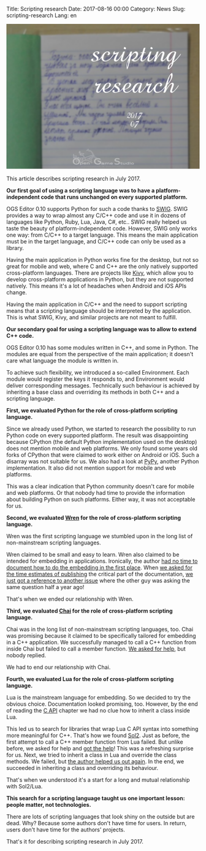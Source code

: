 Title: Scripting research
Date: 2017-08-16 00:00
Category: News
Slug: scripting-research
Lang: en

![Scripting research](images/2017-08-scripting-research.png)

This article describes scripting research in July 2017.

**Our first goal of using a scripting language was to have a platform-independent code that runs unchanged on every supported platform.**

OGS Editor 0.10 supports Python for such a code thanks to [SWIG](http://swig.org/). SWIG provides a way to wrap almost any C/C++ code and use it in dozens of languages like Python, Ruby, Lua, Java, C#, etc.. SWIG really helped us taste the beauty of platform-independent code. However, SWIG only works one way: from C/C++ to a target language. This means the main application must be in the target language, and C/C++ code can only be used as a library.

Having the main application in Python works fine for the desktop, but not so great for mobile and web, where C and C++ are the only natively supported cross-platform languages. There are projects like [Kivy](https://kivy.org), which allow you to develop cross-platform applications in Python, but they are not supported natively. This means it's a lot of headaches when Android and iOS APIs change.

Having the main application in C/C++ and the need to support scripting means that a scripting language should be interpreted by the application. This is what SWIG, Kivy, and similar projects are not meant to fulfill.

**Our secondary goal for using a scripting language was to allow to extend C++ code.**

OGS Editor 0.10 has some modules written in C++, and some in Python. The modules are equal from the perspective of the main application; it doesn't care what language the module is written in.

To achieve such flexibility, we introduced a so-called Environment. Each module would register the keys it responds to, and Environment would deliver corresponding messages. 
Technically such behaviour is achieved by inheriting a base class and overriding its methods in both C++ and a scripting language.

**First, we evaluated Python for the role of cross-platform scripting language.**

Since we already used Python, we started to research the possibility to run Python code on every supported platform. The result was disappointing because CPython (the default Python implementation used on the desktop) does not mention mobile and web platforms. We only found some years old forks of CPython that were claimed to work either on Android or iOS. Such a disarray was not suitable for us.
We also had a look at [PyPy](http://pypy.org), another Python implementation. It also did not mention support for mobile and web platforms.

This was a clear indication that Python community doesn't care for mobile and web platforms. Or that nobody had time to provide the information about building Python on such platforms. Either way, it was not acceptable for us.

**Second, we evaluated [Wren](http://wren.io) for the role of cross-platform scripting language.**

Wren was the first scripting language we stumbled upon in the long list of non-mainstream scripting languages.

Wren claimed to be small and easy to learn. Wren also claimed to be intended for embedding in applications. Ironically, the author [had no time to document how to do the embedding in the first place](http://wren.io/embedding-api.html). When [we asked for the time estimates of publishing](https://github.com/munificent/wren/issues/465) the critical part of the documentation, [we just got a reference to another issue](https://github.com/munificent/wren/issues/402) where the other guy was asking the same question half a year ago!

That's when we ended our relationship with Wren.

**Third, we evaluated [Chai](http://chaiscript.com) for the role of cross-platform scripting language.**

Chai was in the long list of non-mainstream scripting languages, too. Chai was promising because it claimed to be specifically tailored for embedding in a C++ application.
We successfully managed to call a C++ function from inside Chai but failed to call a member function. [We asked for help](http://discourse.chaiscript.com/t/cannot-call-a-function-that-accepts-a-string-and-a-vector/334), but nobody replied.

We had to end our relationship with Chai.

**Fourth, we evaluated Lua for the role of cross-platform scripting language.**

Lua is the mainstream language for embedding. So we decided to try the obvious choice. Documentation looked promising, too. However, by the end of reading the [C API](https://www.lua.org/pil/24.html) chapter we had no clue how to inherit a class inside Lua.

This led us to search for libraries that wrap Lua C API syntax into something more meaningful for C++. That's how we found [Sol2](http://sol2.rtfd.io). Just as before, the first attempt to call a C++ member function from Lua failed. But unlike before, we asked for help and [got the help](https://github.com/ThePhD/sol2/issues/465)! This was a refreshing surprise for us.
Next, we tried to inherit a class in Lua and override the class methods. We failed, but [the author helped us out again](https://github.com/ThePhD/sol2/issues/468). In the end, we succeeded in inheriting a class and overriding its behaviour.

That's when we understood it's a start for a long and mutual relationship with Sol2/Lua.

**This search for a scripting language taught us one important lesson: people matter, not technologies.**

There are lots of scripting languages that look shiny on the outside but are dead. Why? Because some authors don't have time for users. In return, users don't have time for the authors' projects.

That's it for describing scripting research in July 2017.

